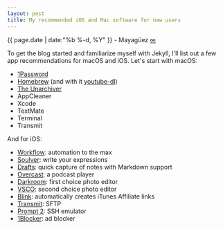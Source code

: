 ```yaml
---
layout: post
title: My recommended iOS and Mac software for new users
---
```

<p class="meta">{{ page.date | date:"%b %-d, %Y" }} - Mayagüez <a href="{{ page.url }}">∞</a></p>
To get the blog started and familiarize myself with Jekyll, I'll list out a few app recommendations for macOS and iOS. Let's start with macOS:

* [1Password](https://geo.itunes.apple.com/us/app/1password-password-manager/id443987910?mt=12&uo=4&at=1010lbam)
* [Homebrew](http://brew.sh/) (and with it [youtube-dl](https://rg3.github.io/youtube-dl/))
* [The Unarchiver](https://geo.itunes.apple.com/us/app/the-unarchiver/id425424353?mt=12&uo=4&at=1010lbam)
* AppCleaner
* Xcode
* TextMate
* Terminal
* Transmit

And for iOS:

* [Workflow](https://geo.itunes.apple.com/us/app/workflow-powerful-automation/id915249334?mt=8&uo=4&at=1010lbam): automation to the max
* [Soulver](https://geo.itunes.apple.com/us/app/soulver-notepad-calculator/id348142037?mt=8&uo=4&at=1010lbam): write your expressions
* [Drafts](https://geo.itunes.apple.com/us/app/drafts-quickly-capture-notes/id905337691?mt=8&uo=4&at=1010lbam): quick capture of notes with Markdown support
* [Overcast](https://geo.itunes.apple.com/us/app/overcast-podcast-player/id888422857?mt=8&uo=4&at=1010lbam): a podcast player
* [Darkroom](https://geo.itunes.apple.com/us/app/darkroom-photo-editor/id953286746?mt=8&uo=4&at=1010lbam): first choice photo editor
* [VSCO](https://geo.itunes.apple.com/us/app/vsco/id588013838?mt=8&uo=4&at=1010lbam): second choice photo editor
* [Blink](https://geo.itunes.apple.com/us/app/blink-better-affiliate-links/id946766863?mt=8&uo=4&at=1010lbam): automatically creates iTunes Affiliate links
* [Transmit](https://geo.itunes.apple.com/us/app/transmit/id917432930?mt=8&uo=4&at=1010lbam): SFTP
* [Prompt 2](https://geo.itunes.apple.com/us/app/prompt-2/id917437289?mt=8&uo=4&at=1010lbam): SSH emulator
* [1Blocker](https://geo.itunes.apple.com/us/app/1blocker-block-ads-tracking/id1025729002?mt=8&uo=4&at=1010lbam): ad blocker